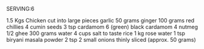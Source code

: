 SERVING:6

1.5 Kgs Chicken cut into large pieces
garlic 50 grams
ginger 100 grams
red chillies 4
cumin seeds 3 tsp
cardamom 6 (green)
black cardamom 4
nutmeg 1/2
ghee 300 grams
water 4 cups
salt to taste
rice 1 kg
rose water 1 tsp
biryani masala powder 2 tsp
2 small onions thinly sliced (approx. 50 grams)